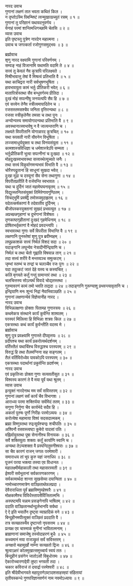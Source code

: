 नारद उवाच  
गुणानां लक्षणं तात भवता कथितं किल ।  
न तृप्तोऽस्मि पिबन्मिष्टं त्वन्मुखात्प्रच्युतं रसम् ॥ १ ॥  
गुणानां तु परिज्ञानं यथावदनुवर्णय ।  
येनाहं परमां शान्तिमधिगच्छामि चेतसि ॥ २ ॥  
व्यास उवाच  
इति पृष्टस्तु पुत्रेण नारदेन महात्मना ।  
उवाच च जगत्कर्ता रजोगुणसमुद्‌भवः ॥ ३ ॥  
  
ब्रह्मोवाच  
शृणु नारद वक्ष्यामि गुणानां परिवर्णनम् ।  
सम्यङ्‌ नाहं विजानामि यथामति वदामि ते ॥ ४ ॥  
सत्त्वं तु केवलं नैव कुत्रापि परिलक्ष्यते ।  
मिश्रीभावात्तु तेषां वै मिश्रत्वं प्रतिभाति वै ॥ ५ ॥  
यथा काचिद्वरा नारी सर्वभूषणभूषिता ।  
हावभावयुता कामं भर्तुः प्रीतिकरी भवेत् ॥ ६ ॥  
मातापित्रोस्तथा सैव बन्धुवर्गस्य प्रीतिदा ।  
दुःखं मोहं सपत्नीषु जनयत्यपि सैव हि ॥ ७ ॥  
एवं सत्त्वेन तेनैव स्त्रीत्वमापादितेन च ।  
रजसस्तमसश्चैव जनिता वृत्तिरन्यथा ॥ ८ ॥  
रजसा स्त्रीकृतेनैव तमसा च तथा पुनः ।  
अन्योन्यस्य समायोगादन्यथा प्रतिभाति वै ॥ ९ ॥  
अवस्थानात्स्वभावेषु न वै जात्यन्तराणि च ।  
लक्ष्यते विपरीतानि योगान्नारद कुत्रचित् ॥ १० ॥  
यथा रूपवती नारी यौवनेन विभूषिता ।  
लज्जामाधुर्ययुक्ता च तथा विनयसंयुता ॥ ११ ॥  
कामशास्त्रविधिज्ञा च धर्मशास्त्रेऽपि सम्मता ।  
भर्तुःप्रीतिकरी भूत्वा सपत्नीनां च दुःखदा ॥ १२ ॥  
मोहदुःखस्वभावस्था सत्त्वस्थेत्युच्यते जनैः ।  
तथा सत्त्वं विकुर्वाणमन्यभावं विभाति वै ॥ १३ ॥  
चोरैरुपद्रुतानां हि साधूनां सुखदा भवेत् ।  
दुःखा मूढा च दस्यूनां सैव सेना तथागुणा ॥ १४ ॥  
विपरीतप्रतीतिं वै वर्जयन्ति स्वभावतः ।  
यथा च दुर्दिनं जातं महामेघघनावृतम् ॥ १५ ॥  
विद्युत्स्तनितसंयुक्तं तिमिरेणावगुण्ठितम् ।  
सिंचद्‌भूमिं प्रवर्षद्वै तमोरूपमुदाहृतम् ॥ १६ ॥  
यदेतत्कर्षकाणां वै तदेवातीव दुर्दिनम् ।  
बीजोपस्करयुक्तानां सुखदं प्रभवत्युत ॥ १७ ॥  
अप्रच्छन्नगृहाणां च दुर्भगानां विशेषतः ।  
तृणकाष्ठगृहीतानां दुःखदं गृहमेधिनाम् ॥ १८ ॥  
प्रोषितभर्तृकाणां वै मोहदं प्रवदन्त्यपि ।  
स्वभावस्था गुणाः सर्वे विपरीता विभान्ति वै ॥ १९ ॥  
लक्षणानि पुनस्तेषां शृणु पुत्र ब्रवीम्यहम् ।  
लघुप्रकाशकं सत्त्वं निर्मलं विशदं सदा ॥ २० ॥  
यदाङ्गानि लघून्येव नेत्रादीनीन्द्रियाणि च ।  
निर्मलं च तथा चेतो गृह्णाति विषयान्न तान् ॥ २१ ॥  
तदा सत्त्वं शरीरे वै मन्तव्यञ्च समुत्कटम् ।  
जृम्भां स्तम्भं च तन्द्रां च चलञ्चैव रजः पुनः ॥ २२ ॥  
यदा तदुत्कटं जातं देहे यस्य च कस्यचित् ।  
कलिं मृगयते कर्तुं गन्तुं ग्रामान्तरं तथा ॥ २३ ॥  
चलचित्तस्य सोऽत्यर्थं विवादे चोद्यतस्तथा ।  
गुरुमावरणं कामं तमो भवति तद्यदा ॥ २४ ॥
तदाङ्गानि गुरूण्याशु प्रभवन्त्यावृतानि च ।  
इन्द्रियाणि मनः शून्यं निद्रां नैवाभिवाञ्छति ॥ २५ ॥  
गुणानां लक्षणान्येवं विज्ञेयानीह नारद ।  
नारद उवाच  
विभिन्नलक्षणाः प्रोक्ताः पितामह गुणास्त्रयः ॥ २६ ॥  
कथमेकत्र संस्थाने कार्यं कुर्वन्ति शाश्वतम् ।  
परस्परं मिलित्वा हि विभिन्नाः शत्रवः किल ॥ २७ ॥  
एकत्रस्थाः कथं कार्यं कुर्वन्तीति वदस्व मे ।  
ब्रह्मोवाच  
शृणु पुत्र प्रवक्ष्यामि गुणास्ते दीपवृत्तयः ॥ २८ ॥  
प्रदीपश्च यथा कार्यं प्रकरोत्यर्थदर्शनम् ।  
वर्तिस्तैलं यथार्चिश्च विरुद्धाश्च परस्परम् ॥ २९ ॥  
विरुद्धं हि तथा तैलमग्निना सह सङ्गतम् ।  
तैलं वर्तिविरोध्येव पावकोऽपि परस्परम् ॥ ३० ॥  
एकत्रस्थाः पदार्थानां प्रकुर्वन्ति प्रदर्शनम् ।  
नारद उवाच  
एवं प्रकृतिजाः प्रोक्ता गुणाः सत्यवतीसुत ॥ ३१ ॥  
विश्वस्य कारणं ते वै मया पूर्वं यथा श्रुतम् ।  
व्यास उवाच  
इत्युक्तं नारदेनाथ मम सर्वं सविस्तरम् ॥ ३२ ॥  
गुणानां लक्षणं सर्वं कार्यं चैव विभागशः ।  
आराध्या परमा शक्तिर्यया सर्वमिदं ततम् ॥ ३३ ॥  
सगुणा निर्गुणा चैव कार्यभेदे सदैव हि ।  
अकर्ता पुरुषः पूर्णो निरीहः परमोऽव्ययः ॥ ३४ ॥  
करोत्येषा महामाया विश्वं सदसदात्मकम् ।  
ब्रह्मा विष्णुस्तथा रुद्रःसूर्यश्चन्द्रः शचीपतिः ॥ ३५ ॥  
अश्विनौ वसवस्त्वष्टा कुबेरो यादसां पतिः ।  
वह्निर्वायुस्तथा पूषा सेनानीश्च विनायकः ॥ ३६ ॥  
सर्वे शक्तियुताः शक्ताः कर्तुं कार्याणि स्वानि च ।  
अन्यथा तेऽप्यशक्ता वै प्रस्पन्दितुमनीश्वराः ॥ ३७ ॥  
सा चैव कारणं राजन् जगतः परमेश्वरी ।  
समाराधय तां भूप कुरु यज्ञं जनाधिप ॥ ३८ ॥  
पूजनं परया भक्त्या तस्या एव विधानतः ।  
महालक्ष्मीर्महाकाली तथा महासरस्वती ॥ ३९ ॥  
ईश्वरी सर्वभूतानां सर्वकारणकारणम् ।  
सर्वकामार्थदा शान्ता सुखसेव्या दयान्विता ॥ ४० ॥  
नामोच्चारणमात्रेण वाञ्छितार्थफलप्रदा ।  
देवैराराधिता पूर्वं ब्रह्मविष्णुमहेश्वरैः ॥ ४१ ॥  
मोक्षकामैश्च विविधैस्तापसैर्विजितात्मभिः ।  
अस्पष्टमपि यन्नाम प्रसङ्गेनापि भाषितम् ॥ ४२ ॥  
ददाति वाञ्छितानर्थान्दुर्लभानपि सर्वथा ।  
ऐ ऐ इति भयार्तेन दृष्ट्वा व्याघ्रादिकं वने ॥ ४३ ॥  
बिन्दुहीनमपीत्युक्तं वाञ्छितं प्रददाति वै ।  
तत्र सत्यव्रतस्यैव दृष्टान्तो नृपसत्तम ॥ ४४ ॥  
प्रत्यक्ष एव चास्माकं मुनीनां भावितात्मनाम् ।  
ब्राह्मणानां समाजेषु तस्योदाहरणं बुधैः ॥ ४५ ॥  
कथ्यमानं मया राजञ्छ्रुतं सर्वं सविस्तरम् ।  
अनक्षरो महामूर्खो नाम्ना सत्यव्रतो द्विजः ॥ ४६ ॥  
श्रुत्वाऽक्षरं कोलमुखात्समुच्चार्य स्वयं ततः ।  
बिन्दुहीनं प्रसंगेन जातोऽसौ विबुधोत्तमः ॥ ४७ ॥  
ऐकारोच्चारणाद्देवी तुष्टा भगवती तदा ।  
चकार कविराजं तं दयार्द्रा परमेश्वरी ॥ ४८ ॥  
इति श्रीदेवीभागवते महापुराणेऽष्टादशसाहस्र्यां संहितायां  
तृतीयस्कन्धे गुणपरिज्ञानवर्णनं नाम नवमोऽध्यायः ॥ ९ ॥

